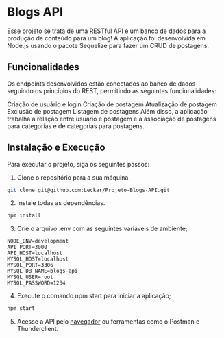 # Blogs API
Esse projeto se trata de uma RESTful API e um banco de dados para a produção de conteúdo para um blog! A aplicação foi desenvolvida em Node.js usando o pacote Sequelize para fazer um CRUD de postagens.

## Funcionalidades
Os endpoints desenvolvidos estão conectados ao banco de dados seguindo os princípios do REST, permitindo as seguintes funcionalidades:

Criação de usuário e login
Criação de postagem
Atualização de postagem
Exclusão de postagem
Listagem de postagens
Além disso, a aplicação trabalha a relação entre usuário e postagem e a associação de postagens para categorias e de categorias para postagens.

## Instalação e Execução
Para executar o projeto, siga os seguintes passos:

 1. Clone o repositório para a sua máquina.
  ```bash
  git clone git@github.com:Leckar/Projeto-Blogs-API.git
  ```
 2. Instale todas as dependências.
  ```bash
  npm install
  ```
 3. Crie o arquivo .env com as seguintes variáveis de ambiente;
  ```shell
  NODE_ENV=development
  API_PORT=3000
  API_HOST=localhost
  MYSQL_HOST=localhost
  MYSQL_PORT=3306
  MYSQL_DB_NAME=blogs-api
  MYSQL_USER=root
  MYSQL_PASSWORD=1234
  ```
 4. Execute o comando npm start para iniciar a aplicação;
  ```bash
  npm start
  ```
 5. Acesse a API pelo <a href="http://localhost:3000" target="_blank">navegador</a> ou ferramentas como o Postman e Thunderclient.

